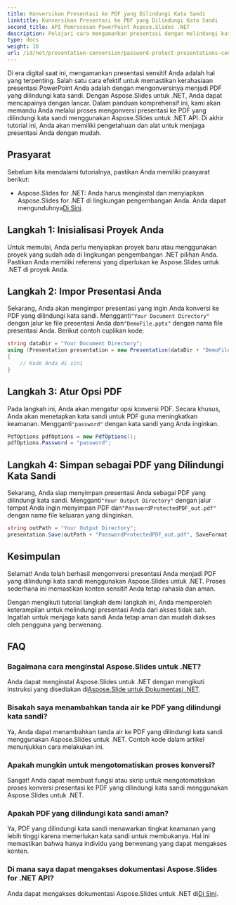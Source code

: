 ```yaml
---
title: Konversikan Presentasi ke PDF yang Dilindungi Kata Sandi
linktitle: Konversikan Presentasi ke PDF yang Dilindungi Kata Sandi
second_title: API Pemrosesan PowerPoint Aspose.Slides .NET
description: Pelajari cara mengamankan presentasi dengan melindungi kata sandi dan mengonversinya menjadi PDF menggunakan Aspose.Slides untuk .NET. Tingkatkan keamanan data sekarang.
type: docs
weight: 16
url: /id/net/presentation-conversion/password-protect-presentations-convert-to-password-protected-pdf/
---
```


Di era digital saat ini, mengamankan presentasi sensitif Anda adalah hal yang terpenting. Salah satu cara efektif untuk memastikan kerahasiaan presentasi PowerPoint Anda adalah dengan mengonversinya menjadi PDF yang dilindungi kata sandi. Dengan Aspose.Slides untuk .NET, Anda dapat mencapainya dengan lancar. Dalam panduan komprehensif ini, kami akan memandu Anda melalui proses mengonversi presentasi ke PDF yang dilindungi kata sandi menggunakan Aspose.Slides untuk .NET API. Di akhir tutorial ini, Anda akan memiliki pengetahuan dan alat untuk menjaga presentasi Anda dengan mudah.

## Prasyarat

Sebelum kita mendalami tutorialnya, pastikan Anda memiliki prasyarat berikut:

-  Aspose.Slides for .NET: Anda harus menginstal dan menyiapkan Aspose.Slides for .NET di lingkungan pengembangan Anda. Anda dapat mengunduhnya[Di Sini](https://releases.aspose.com/slides/net/).

## Langkah 1: Inisialisasi Proyek Anda

Untuk memulai, Anda perlu menyiapkan proyek baru atau menggunakan proyek yang sudah ada di lingkungan pengembangan .NET pilihan Anda. Pastikan Anda memiliki referensi yang diperlukan ke Aspose.Slides untuk .NET di proyek Anda.

## Langkah 2: Impor Presentasi Anda

Sekarang, Anda akan mengimpor presentasi yang ingin Anda konversi ke PDF yang dilindungi kata sandi. Mengganti`"Your Document Directory"` dengan jalur ke file presentasi Anda dan`"DemoFile.pptx"` dengan nama file presentasi Anda. Berikut contoh cuplikan kode:

```csharp
string dataDir = "Your Document Directory";
using (Presentation presentation = new Presentation(dataDir + "DemoFile.pptx"))
{
    // Kode Anda di sini
}
```

## Langkah 3: Atur Opsi PDF

 Pada langkah ini, Anda akan mengatur opsi konversi PDF. Secara khusus, Anda akan menetapkan kata sandi untuk PDF guna meningkatkan keamanan. Mengganti`"password"` dengan kata sandi yang Anda inginkan.

```csharp
PdfOptions pdfOptions = new PdfOptions();
pdfOptions.Password = "password";
```

## Langkah 4: Simpan sebagai PDF yang Dilindungi Kata Sandi

 Sekarang, Anda siap menyimpan presentasi Anda sebagai PDF yang dilindungi kata sandi. Mengganti`"Your Output Directory"` dengan jalur tempat Anda ingin menyimpan PDF dan`"PasswordProtectedPDF_out.pdf"` dengan nama file keluaran yang diinginkan.

```csharp
string outPath = "Your Output Directory";
presentation.Save(outPath + "PasswordProtectedPDF_out.pdf", SaveFormat.Pdf, pdfOptions);
```

## Kesimpulan

Selamat! Anda telah berhasil mengonversi presentasi Anda menjadi PDF yang dilindungi kata sandi menggunakan Aspose.Slides untuk .NET. Proses sederhana ini memastikan konten sensitif Anda tetap rahasia dan aman.

Dengan mengikuti tutorial langkah demi langkah ini, Anda memperoleh keterampilan untuk melindungi presentasi Anda dari akses tidak sah. Ingatlah untuk menjaga kata sandi Anda tetap aman dan mudah diakses oleh pengguna yang berwenang.

## FAQ

### Bagaimana cara menginstal Aspose.Slides untuk .NET?

 Anda dapat menginstal Aspose.Slides untuk .NET dengan mengikuti instruksi yang disediakan di[Aspose.Slide untuk Dokumentasi .NET](https://docs.aspose.com/slides/net/).

### Bisakah saya menambahkan tanda air ke PDF yang dilindungi kata sandi?

Ya, Anda dapat menambahkan tanda air ke PDF yang dilindungi kata sandi menggunakan Aspose.Slides untuk .NET. Contoh kode dalam artikel menunjukkan cara melakukan ini.

### Apakah mungkin untuk mengotomatiskan proses konversi?

Sangat! Anda dapat membuat fungsi atau skrip untuk mengotomatiskan proses konversi presentasi ke PDF yang dilindungi kata sandi menggunakan Aspose.Slides untuk .NET.

### Apakah PDF yang dilindungi kata sandi aman?

Ya, PDF yang dilindungi kata sandi menawarkan tingkat keamanan yang lebih tinggi karena memerlukan kata sandi untuk membukanya. Hal ini memastikan bahwa hanya individu yang berwenang yang dapat mengakses konten.

### Di mana saya dapat mengakses dokumentasi Aspose.Slides for .NET API?

 Anda dapat mengakses dokumentasi Aspose.Slides untuk .NET di[Di Sini](https://reference.aspose.com/slides/net/).